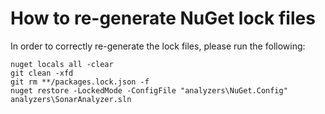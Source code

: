 # How to re-generate NuGet lock files

In order to correctly re-generate the lock files, please run the following:

```
nuget locals all -clear
git clean -xfd
git rm **/packages.lock.json -f
nuget restore -LockedMode -ConfigFile "analyzers\NuGet.Config" analyzers\SonarAnalyzer.sln
```
